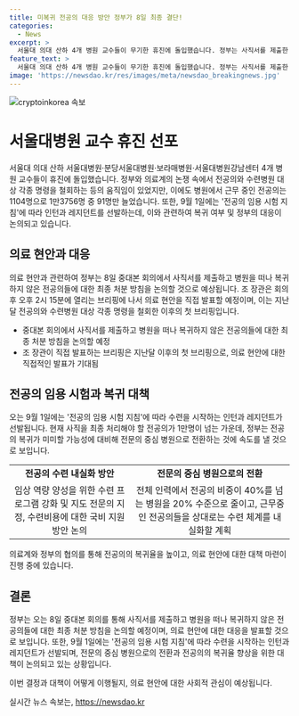 ```yaml
---
title: 미복귀 전공의 대응 방안 정부가 8일 최종 결단!
categories:
  - News
excerpt: >
  서울대 의대 산하 4개 병원 교수들이 무기한 휴진에 돌입했습니다. 정부는 사직서를 제출한 전공의들에 대한 최종 결정을 내릴 예정이며, 이에 대한 행정처분 방침을 논의할 것으로 예상됩니다. 의료계는 전공의에 대한 행정처분 중단을 요구하고 있으며, 정부는 복귀가 미미할 경우 전문의 중심 병원으로 전환하고, 수련 체계를 내실화할 계획입니다. (150자)
feature_text: >
  서울대 의대 산하 4개 병원 교수들이 무기한 휴진에 돌입했습니다. 정부는 사직서를 제출한 전공의들에 대한 최종 결정을 내릴 예정이며, 이에 대한 행정처분 방침을 논의할 것으로 예상됩니다. 의료계는 전공의에 대한 행정처분 중단을 요구하고 있으며, 정부는 복귀가 미미할 경우 전문의 중심 병원으로 전환하고, 수련 체계를 내실화할 계획입니다. (150자)
image: 'https://newsdao.kr/res/images/meta/newsdao_breakingnews.jpg'
---
```


<p><img src="https://newsdao.kr/res/images/meta/newsdao_breakingnews.jpg" alt="cryptoinkorea 속보" /></p>

<h1 data-ke-size="size32">서울대병원 교수 휴진 선포</h1>

<p>서울대 의대 산하 서울대병원·분당서울대병원·보라매병원·서울대병원강남센터 4개 병원 교수들이 휴진에 돌입했습니다. 정부와 의료계의 논쟁 속에서 전공의와 수련병원 대상 각종 명령을 철회하는 등의 움직임이 있었지만, 이에도 병원에서 근무 중인 전공의는 1104명으로 1만3756명 중 91명만 늘었습니다. 또한, 9월 1일에는 '전공의 임용 시험 지침'에 따라 인턴과 레지던트를 선발하는데, 이와 관련하여 복귀 여부 및 정부의 대응이 논의되고 있습니다.</p>

<p data-ke-size="size16"></p>

<h2 data-ke-size="size26">의료 현안과 대응</h2>

<p>의료 현안과 관련하여 정부는 8일 중대본 회의에서 사직서를 제출하고 병원을 떠나 복귀하지 않은 전공의들에 대한 최종 처분 방침을 논의할 것으로 예상됩니다. 조 장관은 회의 후 오후 2시 15분에 열리는 브리핑에 나서 의료 현안을 직접 발표할 예정이며, 이는 지난달 전공의와 수련병원 대상 각종 명령을 철회한 이후의 첫 브리핑입니다.</p>

<ul>
  <li>중대본 회의에서 사직서를 제출하고 병원을 떠나 복귀하지 않은 전공의들에 대한 최종 처분 방침을 논의할 예정</li>
  <li>조 장관이 직접 발표하는 브리핑은 지난달 이후의 첫 브리핑으로, 의료 현안에 대한 직접적인 발표가 기대됨</li>
</ul>

<p data-ke-size="size16"></p>

<h2 data-ke-size="size26">전공의 임용 시험과 복귀 대책</h2>

<p>오는 9월 1일에는 '전공의 임용 시험 지침'에 따라 수련을 시작하는 인턴과 레지던트가 선발됩니다. 현재 사직을 최종 처리해야 할 전공의가 1만명이 넘는 가운데, 정부는 전공의 복귀가 미미할 가능성에 대비해 전문의 중심 병원으로 전환하는 것에 속도를 낼 것으로 보입니다.</p>

<table>
  <tr>
    <td style="text-align: center; height: 17px;"><b>전공의 수련 내실화 방안</b></td>
    <td style="text-align: center; height: 17px;"><b>전문의 중심 병원으로의 전환</b></td>
  </tr>
  <tr>
    <td style="text-align: center; height: 17px;">임상 역량 양성을 위한 수련 프로그램 강화 및 지도 전문의 지정, 수련비용에 대한 국비 지원 방안 논의</td>
    <td style="text-align: center; height: 17px;">전체 인력에서 전공의 비중이 40%를 넘는 병원을 20% 수준으로 줄이고, 근무중인 전공의들을 상대로는 수련 체계를 내실화할 계획</td>
  </tr>
</table>

<p>의료계와 정부의 협의를 통해 전공의의 복귀율을 높이고, 의료 현안에 대한 대책 마련이 진행 중에 있습니다.</p>

<p data-ke-size="size16"></p>

<h2 data-ke-size="size26">결론</h2>

<p>정부는 오는 8일 중대본 회의를 통해 사직서를 제출하고 병원을 떠나 복귀하지 않은 전공의들에 대한 최종 처분 방침을 논의할 예정이며, 의료 현안에 대한 대응을 발표할 것으로 보입니다. 또한, 9월 1일에는 '전공의 임용 시험 지침'에 따라 수련을 시작하는 인턴과 레지던트가 선발되며, 전문의 중심 병원으로의 전환과 전공의의 복귀율 향상을 위한 대책이 논의되고 있는 상황입니다.</p>

<p>이번 결정과 대책이 어떻게 이행될지, 의료 현안에 대한 사회적 관심이 예상됩니다.</p>

<p data-ke-size="size16"></p>
실시간 뉴스 속보는, <a href="https://newsdao.kr" rel="dofollow">https://newsdao.kr</a>


